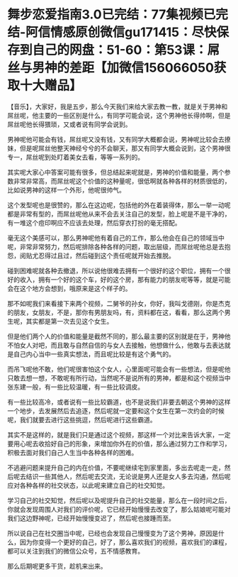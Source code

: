# 舞步恋爱指南3.0已完结：77集视频已完结-阿信情感原创微信gu171415：尽快保存到自己的网盘：51-60：第53课：屌丝与男神的差距【加微信156066050获取十大赠品】

【音乐】，大家好，我是五步，那么今天我们来给大家去教一教，就是关于男神和屌丝呢，他主要的一些区别是什么，有同学可能会说，这个男神他长得帅啊，但是屌丝呢他长得猥琐，又或者说有同学会说到。

男神呢他可能会有钱，屌丝呢又没有钱，又有同学大概都会说，男神呢比较会去撩妹，但是呢屌丝他整天神经兮兮的不会聊天，那又有同学大概会说到，这个男神很专一，屌丝呢到处盯着美女去看，等等一系列的。

其实呢大家心中答案可能有很多，但总结起来呢就是，男神的价值和能量，两个参数非常非常高，而屌丝呢这个价值的这种量呢，很低啊就各种各样的材质很低的，比如说男神的这样一个外形，他呢很帅气。

这个发型呢也是很赞的，那么在这边呢，包括他的外在着装得体，那么一举一动呢都是非常有型的，而屌丝呢他从来不会去关注自己的发型，脸上呢是不是干净的，有一堆这个痘印啊应不应该去处理，然后穿衣打扮的毫无搭配。

毫无这个美感可以，那么男神呢他有着自己的工作，那么他会在自己的领域当中呢，非常非常努力，然后呢排除各种各样的问题，取出层级，而屌丝呢他总是去抱怨，阅贴尤忍得过且过，然后碰到这个责任呢就开始去推脱。

碰到困难呢就各种去撤退，所以说他很难去拥有一个很好的这个职位，拥有一个很好的收入，拥有一个好的这个车，好的这个房，那有能力的朋友呢等等，就是可能会在这个地方会想到，哦原来是这个样子的。

那不如呢我们来看接下来两个视频，二舅爷的孙女，你好，我叫戈德刚，你是杰克的朋友，女朋友，不是，那你有男朋友吗，有，资料都在这，看看，那么这两个男生呢，其实都是第一次去见这个女生。

但是他们两个人的价值和能量是截然不同的，那么最主要的区别就是在于，男神他不怕女人对吧，而且敢与自然自信的与女人去接触，他想做什么，他敢与去表达就是自己内心当中一些真实想法，而且呢比较是有这个勇气的。

而吊飞呢他不敢，他们呢很害怕这个女人，心里面呢可能会有一些想法，但是呢他只敢去想一想，不敢呢有所行动，当然呢不是说所有的男神，都是和这个视频当中张东建一般，有一些比较温暖，有一些比较调皮。

有一些比较高冷，或者说有一些比较霸道，也不是说我们非要去朝这个男神的这样一个地步，去发展然后去追逐，然后呢就一定要和这个女生在第一次约会的时候呢，我们就要去进行这些挑逗，然后呢进行这些霸道。

其实不是这样的，就是我们只是通过这个视频，那这样一个对比来告诉大家，一定要用心呢去收拾好自己的形象，来增加你外在的价值，那么通过努力工作和学习，积极去面对我们自己人生当中各种各样的困难。

不逃避问题来提升自己的内在价值，不要呢继续宅到家里面，多出去呢走一走，然后呢去结识一些其他人，然后呢去交流，无论说是男人还是女人多去沟通，然后呢应对各种各样的社交状态，以此呢来建立自己的社交知觉。

学习自己的社交知觉，然后呢以及呢提升自己的社交能量，那么在一段时间之后，你就会发现周围人对我们的评价呢，它已经开始慢慢去改变了，那么姑娘呢可能对我们这边野神呢，已经开始慢慢变迟了，然后呢也接踵而至。

所以说自己在社交圈当中呢，已经也会发现自己慢慢变为了这个男神，原因是什么，因为你变得一个更好的自己，好了，那么喜欢我们的视频，喜欢我们的课程，都可以关注到我们的微信公众号，五不情感教育。

那么后期呢更多干货，趁机来出来。